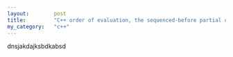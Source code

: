 ```yaml
---
layout:        post
title:         "C++ order of evaluation, the sequenced-before partial order and sequenced before graphs"
my_category:   "c++"
---
```


dnsjakdajksbdkabsd
